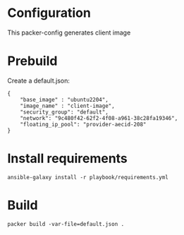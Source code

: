 # Configuration

This packer-config generates client image

# Prebuild

Create a default.json:

```
{
    "base_image" : "ubuntu2204",
    "image_name" : "client-image",
    "security_group": "default",
    "network": "9c480f42-62f2-4f08-a961-38c28fa19346",
    "floating_ip_pool": "provider-aecid-208"
}
```

# Install requirements

```
ansible-galaxy install -r playbook/requirements.yml
```

# Build

```
packer build -var-file=default.json .
```
